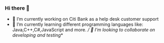 ### Hi there 👋

- 🔭 I’m currently working on Citi Bank as a help desk customer support
- 🌱 I’m currently learning different programming languages like: Java,C++,C#,JavaScript and more.
  */ 👯 I’m looking to collaborate on developing and testing**

